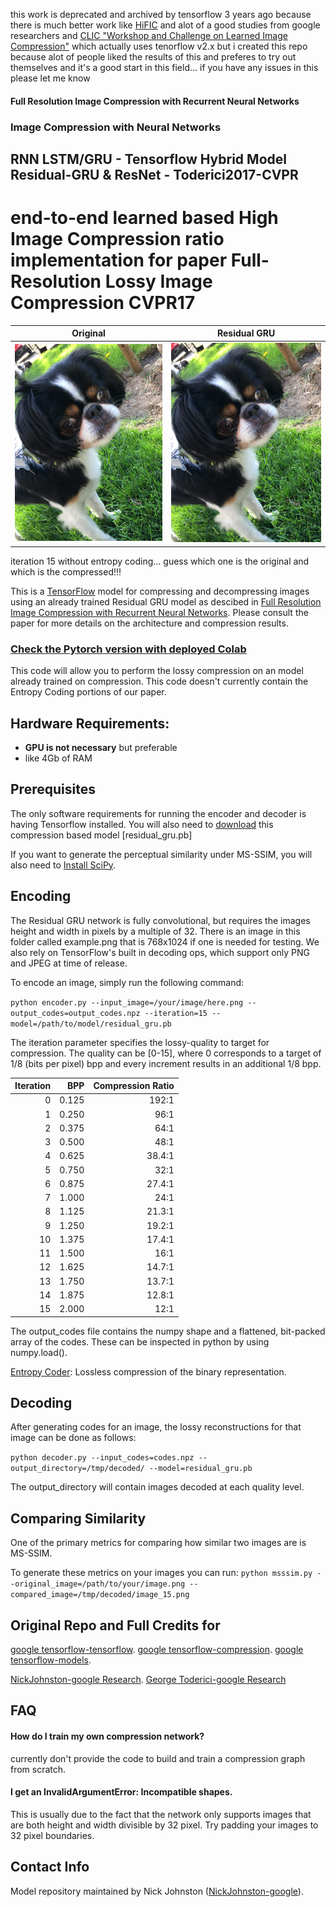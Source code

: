 this work is deprecated and archived by tensorflow 3 years ago because there is much better work like [HiFIC](https://github.com/edmontdants/high-fidelity-generative-compression) and alot of a good studies from google researchers and  [CLIC "Workshop and Challenge on Learned Image Compression"](http://compression.cc) which actually uses tenorflow v2.x but i created this repo because alot of people liked the results of this and preferes to try out themselves and it's a good start in this field... if you have any issues in this please let me know

#### Full Resolution Image Compression with Recurrent Neural Networks

### Image Compression with Neural Networks
## RNN LSTM/GRU - Tensorflow Hybrid Model Residual-GRU & ResNet - Toderici2017-CVPR
# end-to-end learned based High Image Compression ratio implementation for paper Full-Resolution Lossy Image Compression CVPR17

Original | Residual GRU
:-------------------------:|:-------------------------:
![guess](Assets/example.png) | ![guess](Assets/Results%20Benchmark/example.png/png/example_15.png)

iteration 15 without entropy coding... guess which one is the original and which is the compressed!!!

This is a [TensorFlow](http://www.tensorflow.org/) model for compressing and
decompressing images using an already trained  Residual GRU model as descibed
in [Full Resolution Image Compression with Recurrent Neural Networks](https://arxiv.org/pdf/1608.05148). Please consult the paper for more details
on the architecture and compression results.
### [Check the Pytorch version with deployed Colab](https://github.com/edmontdants/pytorch-image-comp-rnn)

This code will allow you to perform the lossy compression on an model already trained on compression. This code 
doesn't currently contain the Entropy Coding portions of our paper.

## Hardware Requirements:

* **GPU is not necessary** but preferable
* like 4Gb of RAM

## Prerequisites
The only software requirements for running the encoder and decoder is having Tensorflow installed.
You will also need to [download](https://drive.google.com/file/d/1nh4cxxds-BdsU0Tx3qP_cA1IuY2dDD5W) this compression based model [residual_gru.pb]

If you want to generate the perceptual similarity under MS-SSIM, you will also need to [Install SciPy](https://www.scipy.org/install.html).

## Encoding
The Residual GRU network is fully convolutional, but requires the images
height and width in pixels by a multiple of 32. There is an image in this folder
called example.png that is 768x1024 if one is needed for testing. We also
rely on TensorFlow's built in decoding ops, which support only PNG and JPEG at
time of release.

To encode an image, simply run the following command:

`python encoder.py --input_image=/your/image/here.png
--output_codes=output_codes.npz
--iteration=15 --model=/path/to/model/residual_gru.pb`

The iteration parameter specifies the lossy-quality to target for compression.
The quality can be [0-15], where 0 corresponds to a target of 1/8 (bits per
pixel) bpp and every increment results in an additional 1/8 bpp.

| Iteration | BPP | Compression Ratio |
|---: |---: |---: |
|0 | 0.125 | 192:1|
|1 | 0.250 | 96:1|
|2 | 0.375 | 64:1|
|3 | 0.500 | 48:1|
|4 | 0.625 | 38.4:1|
|5 | 0.750 | 32:1|
|6 | 0.875 | 27.4:1|
|7 | 1.000 | 24:1|
|8 | 1.125 | 21.3:1|
|9 | 1.250 | 19.2:1|
|10 | 1.375 | 17.4:1|
|11 | 1.500 | 16:1|
|12 | 1.625 | 14.7:1|
|13 | 1.750 | 13.7:1|
|14 | 1.875 | 12.8:1|
|15 | 2.000 | 12:1|

The output_codes file contains the numpy shape and a flattened, bit-packed
array of the codes. These can be inspected in python by using numpy.load().

[Entropy Coder](entropy%20encoder%20model/): Lossless compression of the binary representation.

## Decoding
After generating codes for an image, the lossy reconstructions for that image
can be done as follows:

`python decoder.py --input_codes=codes.npz --output_directory=/tmp/decoded/
--model=residual_gru.pb`

The output_directory will contain images decoded at each quality level.


## Comparing Similarity
One of the primary metrics for comparing how similar two images are
is MS-SSIM.

To generate these metrics on your images you can run:
`python msssim.py --original_image=/path/to/your/image.png
--compared_image=/tmp/decoded/image_15.png`

## Original Repo and Full Credits for
[google tensorflow-tensorflow](https://github.com/tensorflow/tensorflow).
[google tensorflow-compression](https://github.com/tensorflow/compression).
[google tensorflow-models](https://github.com/tensorflow/models).

[NickJohnston-google Research](https://github.com/nmjohn).
[George Toderici-google Research](https://github.com/gtoderici)

## FAQ

#### How do I train my own compression network?
currently don't provide the code to build and train a compression graph from scratch.

#### I get an InvalidArgumentError: Incompatible shapes.
This is usually due to the fact that the network only supports images that are
both height and width divisible by 32 pixel. Try padding your images to 32
pixel boundaries.


## Contact Info
Model repository maintained by Nick Johnston ([NickJohnston-google](https://github.com/nmjohn)).
